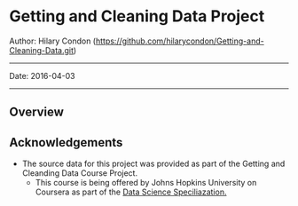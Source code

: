 Getting and Cleaning Data Project
====================================
Author: Hilary Condon  (https://github.com/hilarycondon/Getting-and-Cleaning-Data.git)
***
Date: 2016-04-03
***

## Overview




## Acknowledgements
* The source data for this project was provided as part of the Getting and Cleanding Data Course Project.
  + This course is being offered by Johns Hopkins University on Coursera as part of the [Data Science Speciliazation.](http://www.coursera.org/specializations/jhu-data-science)
  
